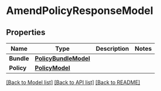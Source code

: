 # AmendPolicyResponseModel

## Properties

Name | Type | Description | Notes
------------ | ------------- | ------------- | -------------
**Bundle** | [**PolicyBundleModel**](PolicyBundleModel.md) |  | 
**Policy** | [**PolicyModel**](PolicyModel.md) |  | 

[[Back to Model list]](../README.md#documentation-for-models) [[Back to API list]](../README.md#documentation-for-api-endpoints) [[Back to README]](../README.md)


